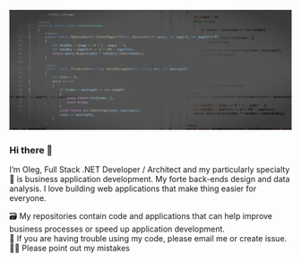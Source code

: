 <p align="center">
  <img src="./.github/codes.png" />
</p>

### Hi there 👋

<!--
**olegbruev/olegbruev** is a ✨ _special_ ✨ repository because its `README.md` (this file) appears on your GitHub profile.

Here are some ideas to get you started:

- 🔭 I’m currently working on ...
- 🌱 I’m currently learning ...
- 👯 I’m looking to collaborate on ...
- 🤔 I’m looking for help with ...
- 💬 Ask me about ...
- 📫 How to reach me: ...
- 😄 Pronouns: ...
- ⚡ Fun fact: ...
-->

I’m Oleg, Full Stack .NET Developer / Architect and my particularly specialty 💼 is business application development. My forte back-ends design and data analysis. I love building web applications that make thing easier for everyone.

🗃️ My repositories contain code and applications that can help improve business processes or speed up application development. 
<br />
💬 If you are having trouble using my code, please email me or create issue.
<br />
🙏🏻 Please point out my mistakes
